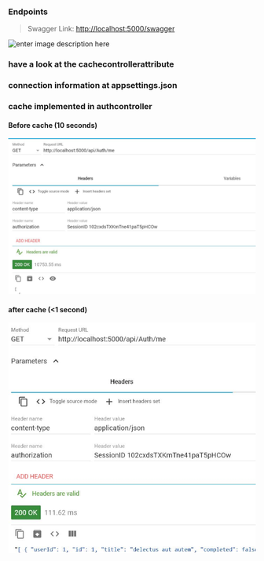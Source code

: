 ### Endpoints 

> Swagger Link:
[http://localhost:5000/swagger](http://localhost:4000/swagger)

![enter image description here](https://lh3.googleusercontent.com/-jYvrPSbtY2kQH3DQF3WsPfG3K8wfoin5tM2QZz3PNaHCQJRzJYDn7iW2uibj9wefrMuDpX7oHlM "teste")

### have a look at the cachecontrollerattribute
### connection information at appsettings.json
### cache implemented in authcontroller

#### Before cache (10 seconds)

![enter image description here](https://github.com/krishnanandsivaraj/http-response-cache/blob/master/me1.JPG)


#### after cache (<1 second)

![enter image description here](https://github.com/krishnanandsivaraj/http-response-cache/blob/master/me2.JPG)

